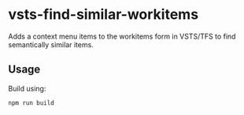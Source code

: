 # vsts-find-similar-workitems
Adds a context menu items to the workitems form in VSTS/TFS to find semantically similar items.


## Usage
Build using:

```shell
npm run build
```

